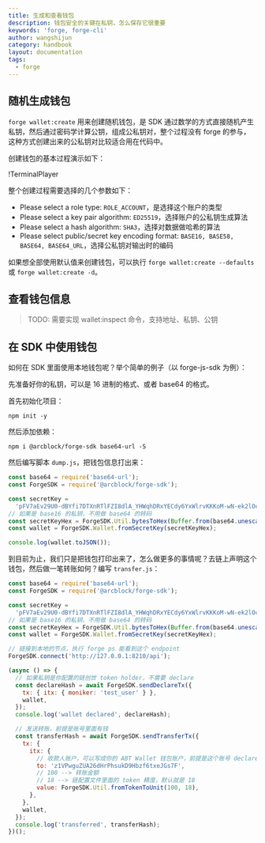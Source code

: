 ```yaml
---
title: 生成和查看钱包
description: 钱包安全的关键在私钥，怎么保存它很重要
keywords: 'forge, forge-cli'
author: wangshijun
category: handbook
layout: documentation
tags:
  - forge
---
```


## 随机生成钱包

`forge wallet:create` 用来创建随机钱包，是 SDK 通过数学的方式直接随机产生私钥，然后通过密码学计算公钥，组成公私钥对，整个过程没有 forge 的参与，这种方式创建出来的公私钥对比较适合用在代码中。

创建钱包的基本过程演示如下：

!TerminalPlayer[](./images/create-wallet.yml)

整个创建过程需要选择的几个参数如下：

- Please select a role type: `ROLE_ACCOUNT`，是选择这个账户的类型
- Please select a key pair algorithm: `ED25519`，选择账户的公私钥生成算法
- Please select a hash algorithm: `SHA3`，选择对数据做哈希的算法
- Please select public/secret key encoding format: `BASE16, BASE58, BASE64, BASE64_URL`，选择公私钥对输出时的编码

如果想全部使用默认值来创建钱包，可以执行 `forge wallet:create --defaults` 或 `forge wallet:create -d`。

## 查看钱包信息

> TODO: 需要实现 wallet:inspect 命令，支持地址、私钥、公钥

## 在 SDK 中使用钱包

如何在 SDK 里面使用本地钱包呢？举个简单的例子（以 forge-js-sdk 为例）：

先准备好你的私钥，可以是 16 进制的格式、或者 base64 的格式。

首先初始化项目：

```shell
npm init -y
```

然后添加依赖：

```shell
npm i @arcblock/forge-sdk base64-url -S
```

然后编写脚本 `dump.js`，把钱包信息打出来：

```javascript
const base64 = require('base64-url');
const ForgeSDK = require('@arcblock/forge-sdk');

const secretKey =
  'pFV7aEv29U0-dBYfi7DTXnRTlFZI8dlA_YHWqhDRxYECdy6YxWlrvKKKoM-wN-ek2lOcgoiIpeCS00diKo5_Kw';
// 如果是 base16 的私钥，不用做 base64 的转码
const secretKeyHex = ForgeSDK.Util.bytesToHex(Buffer.from(base64.unescape(secretKey), 'base64'));
const wallet = ForgeSDK.Wallet.fromSecretKey(secretKeyHex);

console.log(wallet.toJSON());
```

到目前为止，我们只是把钱包打印出来了，怎么做更多的事情呢？去链上声明这个钱包，然后做一笔转账如何？编写 `transfer.js`：

```javascript
const base64 = require('base64-url');
const ForgeSDK = require('@arcblock/forge-sdk');

const secretKey =
  'pFV7aEv29U0-dBYfi7DTXnRTlFZI8dlA_YHWqhDRxYECdy6YxWlrvKKKoM-wN-ek2lOcgoiIpeCS00diKo5_Kw';
// 如果是 base16 的私钥，不用做 base64 的转码
const secretKeyHex = ForgeSDK.Util.bytesToHex(Buffer.from(base64.unescape(secretKey), 'base64'));
const wallet = ForgeSDK.Wallet.fromSecretKey(secretKeyHex);

// 链接到本地的节点，执行 forge ps 能看到这个 endpoint
ForgeSDK.connect('http://127.0.0.1:8210/api');

(async () => {
  // 如果私钥是你配置的链创世 token holder，不需要 declare
  const declareHash = await ForgeSDK.sendDeclareTx({
    tx: { itx: { moniker: 'test_user' } },
    wallet,
  });
  console.log('wallet declared', declareHash);

  // 发送转账，前提是账号里面有钱
  const transferHash = await ForgeSDK.sendTransferTx({
    tx: {
      itx: {
        // 收款人账户，可以写成你的 ABT Wallet 钱包账户，前提是这个账号 declare 过，不然会报错
        to: 'z1VPwguZUA26dHrPhsukD9Hbzf6txeJGs7F',
        // 100 --> 转账金额
        // 18 --> 链配置文件里面的 token 精度，默认就是 18
        value: ForgeSDK.Util.fromTokenToUnit(100, 18),
      },
    },
    wallet,
  });
  console.log('transferred', transferHash);
})();
```
